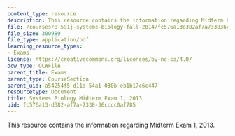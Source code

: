 ```yaml
---
content_type: resource
description: This resource contains the information regarding Midterm Exam 1, 2013.
file: /courses/8-591j-systems-biology-fall-2014/fc576a13d382af7a733836cccc0af785_MIT8_591JF14_Exam1_2013.pdf
file_size: 300989
file_type: application/pdf
learning_resource_types:
- Exams
license: https://creativecommons.org/licenses/by-nc-sa/4.0/
ocw_type: OCWFile
parent_title: Exams
parent_type: CourseSection
parent_uid: a54254f5-d11d-54a1-030b-eb1b17c6c447
resourcetype: Document
title: Systems Biology Midterm Exam 1, 2013
uid: fc576a13-d382-af7a-7338-36cccc0af785
---
```

This resource contains the information regarding Midterm Exam 1, 2013.
